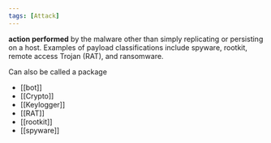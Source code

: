 ```yaml
---
tags: [Attack]
---
```


  **action performed** by the malware other than simply replicating or persisting on a host. Examples of payload classifications include spyware, rootkit, remote access Trojan (RAT), and ransomware.

  Can also be called a package
 
 - [[bot]]
 - [[Crypto]]
 - [[Keylogger]]
 - [[RAT]]
 - [[rootkit]]
 - [[spyware]]




